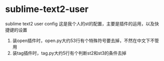 # sublime-text2-user
sublime text2 user config
这是我个人的st的配置，主要是插件的运用，以及快捷键的设置

1. 装open插件时，open.py大约53行有个特殊符号要去掉，不然在中文下不管用
1. 装tag插件时，tag.py大约5行有个判断st2和st3的条件去掉
